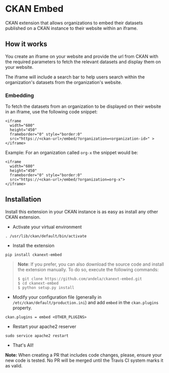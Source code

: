 # CKAN Embed

CKAN extension that allows organizations to embed their datasets published on a CKAN instance to their website within an iframe.

## How it works

You create an iframe on your website and provide the url from CKAN with the required parameters to fetch the relevant datasets and display them on your website.

The iframe will include a search bar to help users search within the organization's datasets from the organization's website.

### Embedding

To fetch the datasets from an organization to be displayed on their website in an iframe, use the following code snippet:
```
<iframe
  width="600"
  height="450"
  frameborder="0" style="border:0"
  src="https://<ckan-url>/embed/?organization=<organization-id>" >
</iframe>
```

Example: For an organization called `org-x` the snippet would be:
```
<iframe
  width="600"
  height="450"
  frameborder="0" style="border:0"
  src="https://<ckan-url>/embed/?organization=org-x">
</iframe>
```

## Installation

Install this extension in your CKAN instance is as easy as install any other CKAN extension.

* Activate your virtual environment
```
. /usr/lib/ckan/default/bin/activate
```
* Install the extension
```
pip install ckanext-embed
```
> **Note**: If you prefer, you can also download the source code and install the extension manually. To do so, execute the following commands:
> ```
> $ git clone https://github.com/andela/ckanext-embed.git
> $ cd ckanext-embed
> $ python setup.py install
> ```

* Modify your configuration file (generally in `/etc/ckan/default/production.ini`) and add `embed` in the `ckan.plugins` property.
```
ckan.plugins = embed <OTHER_PLUGINS>
```
* Restart your apache2 reserver
```
sudo service apache2 restart
```
* That's All!

**Note:** When creating a PR that includes code changes, please, ensure your new code is tested. No PR will be merged until the Travis CI system marks it as valid.

